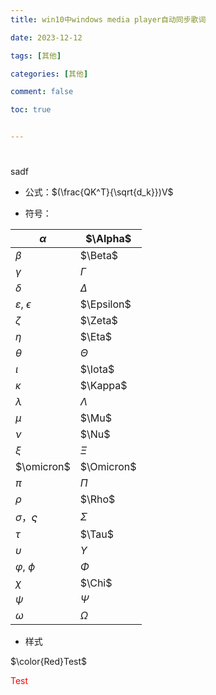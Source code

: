```yaml
---
title: win10中windows media player自动同步歌词

date: 2023-12-12

tags: [其他]

categories: [其他]

comment: false

toc: true


---
```


#
<!--more-->

sadf

- 公式：$(\frac{QK^T}{\sqrt{d_k}})V$

- 符号：

| $\alpha$                  | $\Alpha$   |
| ------------------------- | ---------- |
| $\beta$                   | $\Beta$    |
| $\gamma$                  | $\Gamma$   |
| $\delta$                  | $\Delta$   |
| $\varepsilon$, $\epsilon$ | $\Epsilon$ |
| $\zeta$                   | $\Zeta$    |
| $\eta$                    | $\Eta$     |
| $\theta$                  | $\Theta$   |
| $\iota$                   | $\Iota$    |
| $\kappa$                  | $\Kappa$   |
| $\lambda$                 | $\Lambda$  |
| $\mu$                     | $\Mu$      |
| $\nu$                     | $\Nu$      |
| $\xi$                     | $\Xi$      |
| $\omicron$                | $\Omicron$ |
| $\pi$                     | $\Pi$      |
| $\rho$                    | $\Rho$     |
| $\sigma$，$\varsigma$     | $\Sigma$   |
| $\tau$                    | $\Tau$     |
| $\upsilon$                | $\Upsilon$ |
| $\varphi$, $\phi$         | $\Phi$     |
| $\chi$                    | $\Chi$     |
| $\psi$                    | $\Psi$     |
| $\omega$                  | $\Omega$   |



- 样式

 $\color{Red}Test$ 

 <font color=Red>Test</font> 